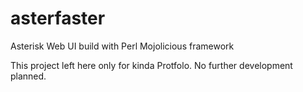 # asterfaster
Asterisk Web UI build with Perl Mojolicious framework

This project left here only for kinda Protfolo. No further development planned.
